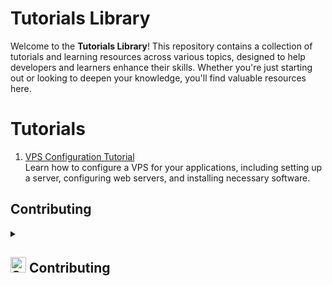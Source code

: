 # Tutorials Library

Welcome to the **Tutorials Library**! This repository contains a collection of tutorials and learning resources across various topics, designed to help developers and learners enhance their skills. Whether you're just starting out or looking to deepen your knowledge, you'll find valuable resources here.

# Tutorials

1. [VPS Configuration Tutorial](https://github.com/GylanSalih/Tutorials-Library/blob/main/HowToConfigVPS/HowToConfigVPS.md)  
   Learn how to configure a VPS for your applications, including setting up a server, configuring web servers, and installing necessary software.


## Contributing
<details>
  <summary><h2><img src="https://raw.githubusercontent.com/Tarikul-Islam-Anik/Animated-Fluent-Emojis/master/Emojis/Smilies/Smiling%20Cat%20with%20Heart-Eyes.png" alt="Smiling Cat with Heart-Eyes" width="25" height="25" />  Contributing</h2></summary>

We welcome contributions! If you'd like to add a new tutorial or improve an existing one, follow these steps:

1. Fork the repository
2. Create a new branch (`git checkout -b feature-name`)
3. Make your changes
4. Commit your changes (`git commit -am 'Add new tutorial'`)
5. Push to the branch (`git push origin feature-name`)
6. Create a new Pull Request

Please ensure that your tutorials are well-organized and written in Markdown.

## License
<details>
  <summary><h2><img src="https://raw.githubusercontent.com/Tarikul-Islam-Anik/Animated-Fluent-Emojis/master/Emojis/Smilies/Smiling%20Cat%20with%20Heart-Eyes.png" alt="Smiling Cat with Heart-Eyes" width="25" height="25" />  License</h2></summary>

This repository is licensed under the MIT License - see the [LICENSE](LICENSE) file for details.

</details>

## Contact

<details>
  <summary>Click to expand</summary>

For questions, suggestions, or contributions, feel free to reach out:

- **Email**: your.email@example.com
- **Twitter**: [@yourhandle](https://twitter.com/yourhandle)

</details>
